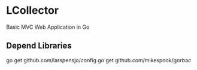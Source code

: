 # LCollector

Basic MVC Web Application in Go

## Depend Libraries

go get github.com/larspensjo/config
go get github.com/mikespook/gorbac